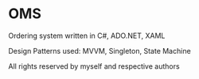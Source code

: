 # OMS
Ordering system written in C#, ADO.NET, XAML

Design Patterns used: MVVM, Singleton, State Machine

All rights reserved by myself and respective authors
